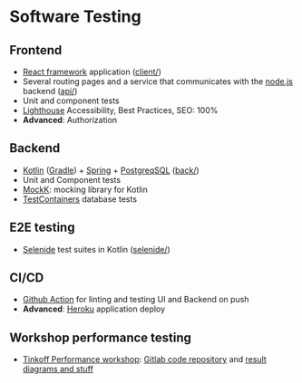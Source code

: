 # Software Testing

## Frontend

+ [React framework](https://reactjs.org/) application ([client/](client/))
+ Several routing pages and a service that communicates
  with the [node.js](https://nodejs.org/) backend ([api/](api/))
+ Unit and component tests
+ [Lighthouse](https://developers.google.com/web/tools/lighthouse/)
  Accessibility, Best Practices, SEO: 100%
+ **Advanced**: Authorization

## Backend

+ [Kotlin](https://kotlinlang.org/) ([Gradle](https://gradle.org/)) +
  [Spring](https://spring.io/) +
  [PostgreqSQL](https://www.postgresql.org/) ([back/](back/))
+ Unit and Component tests
+ [MockK](https://mockk.io/): mocking library for Kotlin
+ [TestContainers](https://testcontainers.org/) database tests

## E2E testing

+ [Selenide](https://selenide.org/) test suites in Kotlin ([selenide/](selenide/))

## CI/CD

+ [Github Action](https://github.com/features/actions) for linting and
  testing UI and Backend on push
+ **Advanced**: [Heroku](https://heroku.com/) application deploy

## Workshop performance testing

+ [Tinkoff Performance workshop](https://gitlab.com/tinkoffperfworkshop/):
  [Gitlab code repository](https://gitlab.com/tinkoff-performance-workshop-results/software-testing/)
  and [result diagrams and stuff](https://tinkoff-performance-workshop-results.gitlab.io/software-testing/)
